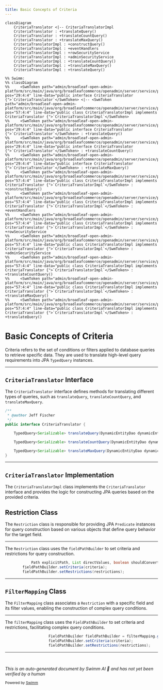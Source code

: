 ```yaml
---
title: Basic Concepts of Criteria
---
```

```mermaid
classDiagram
    CriteriaTranslator <|-- CriteriaTranslatorImpl
    CriteriaTranslator : +translateQuery()
    CriteriaTranslator : +translateCountQuery()
    CriteriaTranslator : +translateMaxQuery()
    CriteriaTranslatorImpl : +constructQuery()
    CriteriaTranslatorImpl : +eventHandlers
    CriteriaTranslatorImpl : +rowSecurityService
    CriteriaTranslatorImpl : +adminSecurityService
    CriteriaTranslatorImpl : +translateCountQuery()
    CriteriaTranslatorImpl : +translateMaxQuery()
    CriteriaTranslatorImpl : +translateQuery()

%% Swimm:
%% classDiagram
%%     <SwmToken path="admin/broadleaf-open-admin-platform/src/main/java/org/broadleafcommerce/openadmin/server/service/persistence/module/criteria/CriteriaTranslator.java" pos="29:4:4" line-data="public interface CriteriaTranslator {">`CriteriaTranslator`</SwmToken> <|-- <SwmToken path="admin/broadleaf-open-admin-platform/src/main/java/org/broadleafcommerce/openadmin/server/service/persistence/module/criteria/CriteriaTranslatorImpl.java" pos="57:4:4" line-data="public class CriteriaTranslatorImpl implements CriteriaTranslator {">`CriteriaTranslatorImpl`</SwmToken>
%%     <SwmToken path="admin/broadleaf-open-admin-platform/src/main/java/org/broadleafcommerce/openadmin/server/service/persistence/module/criteria/CriteriaTranslator.java" pos="29:4:4" line-data="public interface CriteriaTranslator {">`CriteriaTranslator`</SwmToken> : +translateQuery()
%%     <SwmToken path="admin/broadleaf-open-admin-platform/src/main/java/org/broadleafcommerce/openadmin/server/service/persistence/module/criteria/CriteriaTranslator.java" pos="29:4:4" line-data="public interface CriteriaTranslator {">`CriteriaTranslator`</SwmToken> : +translateCountQuery()
%%     <SwmToken path="admin/broadleaf-open-admin-platform/src/main/java/org/broadleafcommerce/openadmin/server/service/persistence/module/criteria/CriteriaTranslator.java" pos="29:4:4" line-data="public interface CriteriaTranslator {">`CriteriaTranslator`</SwmToken> : +translateMaxQuery()
%%     <SwmToken path="admin/broadleaf-open-admin-platform/src/main/java/org/broadleafcommerce/openadmin/server/service/persistence/module/criteria/CriteriaTranslatorImpl.java" pos="57:4:4" line-data="public class CriteriaTranslatorImpl implements CriteriaTranslator {">`CriteriaTranslatorImpl`</SwmToken> : +constructQuery()
%%     <SwmToken path="admin/broadleaf-open-admin-platform/src/main/java/org/broadleafcommerce/openadmin/server/service/persistence/module/criteria/CriteriaTranslatorImpl.java" pos="57:4:4" line-data="public class CriteriaTranslatorImpl implements CriteriaTranslator {">`CriteriaTranslatorImpl`</SwmToken> : +eventHandlers
%%     <SwmToken path="admin/broadleaf-open-admin-platform/src/main/java/org/broadleafcommerce/openadmin/server/service/persistence/module/criteria/CriteriaTranslatorImpl.java" pos="57:4:4" line-data="public class CriteriaTranslatorImpl implements CriteriaTranslator {">`CriteriaTranslatorImpl`</SwmToken> : +rowSecurityService
%%     <SwmToken path="admin/broadleaf-open-admin-platform/src/main/java/org/broadleafcommerce/openadmin/server/service/persistence/module/criteria/CriteriaTranslatorImpl.java" pos="57:4:4" line-data="public class CriteriaTranslatorImpl implements CriteriaTranslator {">`CriteriaTranslatorImpl`</SwmToken> : +adminSecurityService
%%     <SwmToken path="admin/broadleaf-open-admin-platform/src/main/java/org/broadleafcommerce/openadmin/server/service/persistence/module/criteria/CriteriaTranslatorImpl.java" pos="57:4:4" line-data="public class CriteriaTranslatorImpl implements CriteriaTranslator {">`CriteriaTranslatorImpl`</SwmToken> : +translateCountQuery()
%%     <SwmToken path="admin/broadleaf-open-admin-platform/src/main/java/org/broadleafcommerce/openadmin/server/service/persistence/module/criteria/CriteriaTranslatorImpl.java" pos="57:4:4" line-data="public class CriteriaTranslatorImpl implements CriteriaTranslator {">`CriteriaTranslatorImpl`</SwmToken> : +translateMaxQuery()
%%     <SwmToken path="admin/broadleaf-open-admin-platform/src/main/java/org/broadleafcommerce/openadmin/server/service/persistence/module/criteria/CriteriaTranslatorImpl.java" pos="57:4:4" line-data="public class CriteriaTranslatorImpl implements CriteriaTranslator {">`CriteriaTranslatorImpl`</SwmToken> : +translateQuery()
```

# Basic Concepts of Criteria

Criteria refers to the set of conditions or filters applied to database queries to retrieve specific data. They are used to translate high-level query requirements into JPA <SwmToken path="admin/broadleaf-open-admin-platform/src/main/java/org/broadleafcommerce/openadmin/server/service/persistence/module/criteria/CriteriaTranslator.java" pos="31:1:1" line-data="    TypedQuery&lt;Serializable&gt; translateQuery(DynamicEntityDao dynamicEntityDao, String ceilingEntity, List&lt;FilterMapping&gt; filterMappings, Integer firstResult, Integer maxResults);">`TypedQuery`</SwmToken> instances.

<SwmSnippet path="/admin/broadleaf-open-admin-platform/src/main/java/org/broadleafcommerce/openadmin/server/service/persistence/module/criteria/CriteriaTranslator.java" line="26">

---

## <SwmToken path="admin/broadleaf-open-admin-platform/src/main/java/org/broadleafcommerce/openadmin/server/service/persistence/module/criteria/CriteriaTranslator.java" pos="29:4:4" line-data="public interface CriteriaTranslator {">`CriteriaTranslator`</SwmToken> Interface

The <SwmToken path="admin/broadleaf-open-admin-platform/src/main/java/org/broadleafcommerce/openadmin/server/service/persistence/module/criteria/CriteriaTranslator.java" pos="29:4:4" line-data="public interface CriteriaTranslator {">`CriteriaTranslator`</SwmToken> interface defines methods for translating different types of queries, such as <SwmToken path="admin/broadleaf-open-admin-platform/src/main/java/org/broadleafcommerce/openadmin/server/service/persistence/module/criteria/CriteriaTranslator.java" pos="31:6:6" line-data="    TypedQuery&lt;Serializable&gt; translateQuery(DynamicEntityDao dynamicEntityDao, String ceilingEntity, List&lt;FilterMapping&gt; filterMappings, Integer firstResult, Integer maxResults);">`translateQuery`</SwmToken>, <SwmToken path="admin/broadleaf-open-admin-platform/src/main/java/org/broadleafcommerce/openadmin/server/service/persistence/module/criteria/CriteriaTranslator.java" pos="33:6:6" line-data="    TypedQuery&lt;Serializable&gt; translateCountQuery(DynamicEntityDao dynamicEntityDao, String ceilingEntity, List&lt;FilterMapping&gt; filterMappings);">`translateCountQuery`</SwmToken>, and <SwmToken path="admin/broadleaf-open-admin-platform/src/main/java/org/broadleafcommerce/openadmin/server/service/persistence/module/criteria/CriteriaTranslator.java" pos="35:6:6" line-data="    TypedQuery&lt;Serializable&gt; translateMaxQuery(DynamicEntityDao dynamicEntityDao, String ceilingEntity, List&lt;FilterMapping&gt; filterMappings, String maxField);">`translateMaxQuery`</SwmToken>.

```java
/**
 * @author Jeff Fischer
 */
public interface CriteriaTranslator {

    TypedQuery<Serializable> translateQuery(DynamicEntityDao dynamicEntityDao, String ceilingEntity, List<FilterMapping> filterMappings, Integer firstResult, Integer maxResults);

    TypedQuery<Serializable> translateCountQuery(DynamicEntityDao dynamicEntityDao, String ceilingEntity, List<FilterMapping> filterMappings);

    TypedQuery<Serializable> translateMaxQuery(DynamicEntityDao dynamicEntityDao, String ceilingEntity, List<FilterMapping> filterMappings, String maxField);
}
```

---

</SwmSnippet>

## <SwmToken path="admin/broadleaf-open-admin-platform/src/main/java/org/broadleafcommerce/openadmin/server/service/persistence/module/criteria/CriteriaTranslator.java" pos="29:4:4" line-data="public interface CriteriaTranslator {">`CriteriaTranslator`</SwmToken> Implementation

The <SwmToken path="admin/broadleaf-open-admin-platform/src/main/java/org/broadleafcommerce/openadmin/server/service/persistence/module/criteria/CriteriaTranslatorImpl.java" pos="57:4:4" line-data="public class CriteriaTranslatorImpl implements CriteriaTranslator {">`CriteriaTranslatorImpl`</SwmToken> class implements the <SwmToken path="admin/broadleaf-open-admin-platform/src/main/java/org/broadleafcommerce/openadmin/server/service/persistence/module/criteria/CriteriaTranslator.java" pos="29:4:4" line-data="public interface CriteriaTranslator {">`CriteriaTranslator`</SwmToken> interface and provides the logic for constructing JPA queries based on the provided criteria.

## Restriction Class

The <SwmToken path="admin/broadleaf-open-admin-platform/src/main/java/org/broadleafcommerce/openadmin/server/service/persistence/module/criteria/Restriction.java" pos="42:4:4" line-data="public class Restriction {">`Restriction`</SwmToken> class is responsible for providing JPA <SwmToken path="admin/broadleaf-open-admin-platform/src/main/java/org/broadleafcommerce/openadmin/server/service/persistence/module/criteria/Restriction.java" pos="79:23:23" line-data="            Path explicitPath, List directValues, boolean shouldConvert, CriteriaQuery criteria, List&lt;Predicate&gt; restrictions) {">`Predicate`</SwmToken> instances for query construction based on various objects that define query behavior for the target field.

<SwmSnippet path="/admin/broadleaf-open-admin-platform/src/main/java/org/broadleafcommerce/openadmin/server/service/persistence/module/criteria/Restriction.java" line="79">

---

The <SwmToken path="admin/broadleaf-open-admin-platform/src/main/java/org/broadleafcommerce/openadmin/server/service/persistence/module/criteria/Restriction.java" pos="42:4:4" line-data="public class Restriction {">`Restriction`</SwmToken> class uses the <SwmToken path="admin/broadleaf-open-admin-platform/src/main/java/org/broadleafcommerce/openadmin/server/service/persistence/module/criteria/Restriction.java" pos="80:1:1" line-data="        fieldPathBuilder.setCriteria(criteria);">`fieldPathBuilder`</SwmToken> to set criteria and restrictions for query construction.

```java
            Path explicitPath, List directValues, boolean shouldConvert, CriteriaQuery criteria, List<Predicate> restrictions) {
        fieldPathBuilder.setCriteria(criteria);
        fieldPathBuilder.setRestrictions(restrictions);
```

---

</SwmSnippet>

## <SwmToken path="admin/broadleaf-open-admin-platform/src/main/java/org/broadleafcommerce/openadmin/server/service/persistence/module/criteria/CriteriaTranslator.java" pos="31:20:20" line-data="    TypedQuery&lt;Serializable&gt; translateQuery(DynamicEntityDao dynamicEntityDao, String ceilingEntity, List&lt;FilterMapping&gt; filterMappings, Integer firstResult, Integer maxResults);">`FilterMapping`</SwmToken> Class

The <SwmToken path="admin/broadleaf-open-admin-platform/src/main/java/org/broadleafcommerce/openadmin/server/service/persistence/module/criteria/CriteriaTranslator.java" pos="31:20:20" line-data="    TypedQuery&lt;Serializable&gt; translateQuery(DynamicEntityDao dynamicEntityDao, String ceilingEntity, List&lt;FilterMapping&gt; filterMappings, Integer firstResult, Integer maxResults);">`FilterMapping`</SwmToken> class associates a <SwmToken path="admin/broadleaf-open-admin-platform/src/main/java/org/broadleafcommerce/openadmin/server/service/persistence/module/criteria/Restriction.java" pos="42:4:4" line-data="public class Restriction {">`Restriction`</SwmToken> with a specific field and its filter values, enabling the construction of complex query conditions.

<SwmSnippet path="/admin/broadleaf-open-admin-platform/src/main/java/org/broadleafcommerce/openadmin/server/service/persistence/module/criteria/CriteriaTranslatorImpl.java" line="285">

---

The <SwmToken path="admin/broadleaf-open-admin-platform/src/main/java/org/broadleafcommerce/openadmin/server/service/persistence/module/criteria/CriteriaTranslatorImpl.java" pos="285:7:7" line-data="                    FieldPathBuilder fieldPathBuilder = filterMapping.getRestriction().getFieldPathBuilder();">`filterMapping`</SwmToken> class uses the <SwmToken path="admin/broadleaf-open-admin-platform/src/main/java/org/broadleafcommerce/openadmin/server/service/persistence/module/criteria/CriteriaTranslatorImpl.java" pos="285:1:1" line-data="                    FieldPathBuilder fieldPathBuilder = filterMapping.getRestriction().getFieldPathBuilder();">`FieldPathBuilder`</SwmToken> to set criteria and restrictions, facilitating complex query conditions.

```java
                    FieldPathBuilder fieldPathBuilder = filterMapping.getRestriction().getFieldPathBuilder();
                    fieldPathBuilder.setCriteria(criteria);
                    fieldPathBuilder.setRestrictions(restrictions);
```

---

</SwmSnippet>

&nbsp;

*This is an auto-generated document by Swimm AI 🌊 and has not yet been verified by a human*

<SwmMeta version="3.0.0" repo-id="Z2l0aHViJTNBJTNBQnJvYWRsZWFmQ29tbWVyY2UtZGVtby1uZXclM0ElM0FTd2ltbS1EZW1v" repo-name="BroadleafCommerce-demo-new" doc-type="overview"><sup>Powered by [Swimm](/)</sup></SwmMeta>
